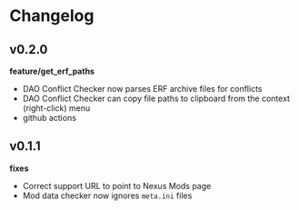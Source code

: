 # Changelog

## v0.2.0
**feature/get_erf_paths**
- DAO Conflict Checker now parses ERF archive files for conflicts  
- DAO Conflict Checker can copy file paths to clipboard from the context (right-click) menu
- github actions  

## v0.1.1
**fixes**
- Correct support URL to point to Nexus Mods page  
- Mod data checker now ignores `meta.ini` files  